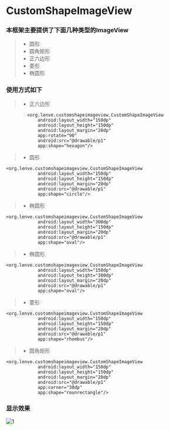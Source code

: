 # CustomShapeImageView

### 本框架主要提供了下面几种类型的ImageView

> * 圆形
> * 圆角矩形
> * 正六边形
> * 菱形
> * 椭圆形

### 使用方式如下
> * 正六边形
```
        <org.lenve.customshapeimageview.CustomShapeImageView
            android:layout_width="150dp"
            android:layout_height="150dp"
            android:layout_margin="20dp"
            app:rotate="90"
            android:src="@drawable/p1"
            app:shape="hexagon"/>
```
> * 圆形
```
<org.lenve.customshapeimageview.CustomShapeImageView
            android:layout_width="150dp"
            android:layout_height="150dp"
            android:layout_margin="20dp"
            android:src="@drawable/p1"
            app:shape="circle"/>
```
> * 椭圆形
```
<org.lenve.customshapeimageview.CustomShapeImageView
            android:layout_width="300dp"
            android:layout_height="150dp"
            android:layout_margin="20dp"
            android:src="@drawable/p1"
            app:shape="oval"/>
```
> * 椭圆形
```
<org.lenve.customshapeimageview.CustomShapeImageView
            android:layout_width="150dp"
            android:layout_height="300dp"
            android:layout_margin="20dp"
            android:src="@drawable/p1"
            app:shape="oval"/>
```
> * 菱形
```
<org.lenve.customshapeimageview.CustomShapeImageView
            android:layout_width="150dp"
            android:layout_height="150dp"
            android:layout_margin="20dp"
            android:src="@drawable/p1"
            app:shape="rhombus"/>
```
> * 圆角矩形
```
<org.lenve.customshapeimageview.CustomShapeImageView
            android:layout_width="150dp"
            android:layout_height="150dp"
            android:layout_margin="20dp"
            android:src="@drawable/p1"
            app:corner="30dp"
            app:shape="rounrectangle"/>
```
### 显示效果
![1](https://cloud.githubusercontent.com/assets/6023444/18171596/3294cbf2-7095-11e6-9b7d-3d05e18247a6.gif)
